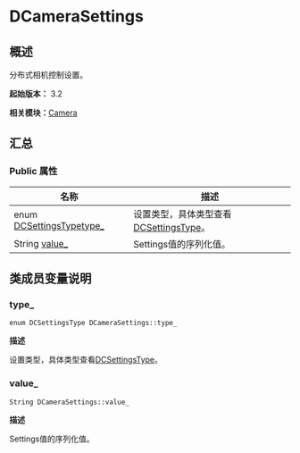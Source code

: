 # DCameraSettings


## 概述

分布式相机控制设置。

**起始版本：** 3.2

**相关模块：**[Camera](_distributed.md)


## 汇总


### Public 属性

| 名称 | 描述 | 
| -------- | -------- |
| enum [DCSettingsType](_distributed.md#dcsettingstype)[type_](#type_) | 设置类型，具体类型查看[DCSettingsType](_distributed.md#dcsettingstype)。  | 
| String [value_](#value_) | Settings值的序列化值。  | 


## 类成员变量说明


### type_

```
enum DCSettingsType DCameraSettings::type_
```
**描述**

设置类型，具体类型查看[DCSettingsType](_distributed.md#dcsettingstype)。


### value_

```
String DCameraSettings::value_
```
**描述**

Settings值的序列化值。
